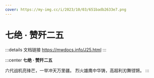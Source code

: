 ```yaml
---
cover: https://my-img.cc/i/2023/10/03/651badb2633e7.png
---
```


# 七绝 · 赞歼二五

:::details 文档链接
https://mwdocs.info/J25.html
:::

:::center
**七绝 · 赞歼二五**

六代战机亮锋芒，一举冲天万里疆。
烈火雄鹰中华铸，高超利刃舞铿锵。
:::